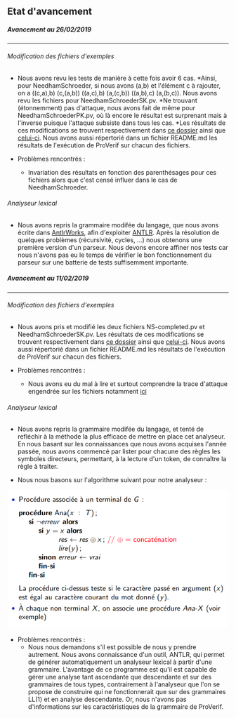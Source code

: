 ## Etat d'avancement

##### Avancement au 26/02/2019
---

###### Modification des fichiers d'exemples

* Nous avons revu les tests de manière à cette fois avoir 6 cas.
 *Ainsi, pour NeedhamSchroeder, si nous avons (a,b) et l'élément c à rajouter, on a ((c,a),b) (c,(a,b)) ((a,c),b) (a,(c,b)) ((a,b),c) (a,(b,c)). Nous avons revu les fichiers pour NeedhamSchroederSK.pv.
 *Ne trouvant (étonnemment) pas d'attaque, nous avons fait de même pour NeedhamSchroederPK.pv, où là encore le résultat est surprenant mais à l'inverse puisque l'attaque subsiste dans tous les cas.
 *Les résultats de ces modifications se trouvent respectivement dans [ce dossier](../examples/NeedhamSchroederSK) ainsi que [celui-ci](../examples/NeedhamSchroederPK). Nous avons aussi répertorié dans un fichier README.md les résultats de l'exécution de ProVerif sur chacun des fichiers.

* Problèmes rencontrés :
  * Invariation des résultats en fonction des parenthésages pour ces fichiers alors que c'est censé influer dans le cas de NeedhamSchroeder.

###### Analyseur lexical

* Nous avons repris la grammaire modifée du langage, que nous avons écrite dans [AntlrWorks](https://www.antlr3.org/works/), afin d'exploiter [ANTLR](https://doc.lagout.org/programmation/Pragmatic%20Programmers/The%20Definitive%20ANTLR%20Reference.pdf). Après la résolution de quelques problèmes (récursivité, cycles, ...) nous obtenons une première version d'un parseur. Nous devons encore affiner nos tests car nous n'avons pas eu le temps de vérifier le bon fonctionnement du parseur sur une batterie de tests suffisemment importante.


##### Avancement au 11/02/2019
---

###### Modification des fichiers d'exemples

* Nous avons pris et modifié les deux fichiers NS-completed.pv et NeedhamSchroederSK.pv.
Les résultats de ces modifications se trouvent respectivement dans [ce dossier](../examples/NS-completed) ainsi que [celui-ci](../examples/NeedhamSchroeder). Nous avons aussi répertorié dans un fichier README.md les résultats de l'exécution de ProVerif sur chacun des fichiers.

* Problèmes rencontrés :
  * Nous avons eu du mal à lire et surtout comprendre la trace d'attaque engendrée sur les fichiers notamment [ici](../examples/NS-completed/attacks)

###### Analyseur lexical

* Nous avons repris la grammaire modifée du langage, et tenté de refléchir à la méthode la plus efficace de mettre en place cet analyseur. En nous basant sur les connaissances que nous avons acquises l'année passée, nous avons commencé par lister pour chacune des règles les symboles directeurs, permettant, à la lecture d'un token, de connaître la règle à traiter.

* Nous nous basons sur l'algorithme suivant pour notre analyseur :

![algo](algo.png)

* Problèmes rencontrés :
  * Nous nous demandons s'il est possible de nous y prendre autrement. Nous avons connaissance d'un outil, ANTLR, qui permet de générer automatiquement un analyseur lexical à partir d'une grammaire. L'avantage de ce programme est qu'il est capable de gérer une analyse tant ascendante que descendante et sur des grammaires de tous types, contrairement à l'analyseur que l'on se propose de construire qui ne fonctionnerait que sur des grammaires LL(1) et en analyse descendante. Or, nous n'avons pas d'informations sur les caractéristiques de la grammaire de ProVerif.
